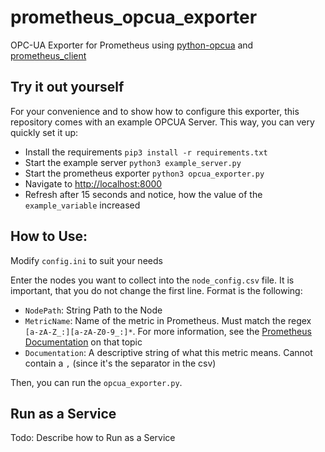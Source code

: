 # prometheus_opcua_exporter
OPC-UA Exporter for Prometheus using 
[python-opcua](https://github.com/FreeOpcUa/python-opcua) 
and [prometheus_client](https://github.com/prometheus/client_python)


## Try it out yourself

For your convenience and to show how to configure this exporter, this repository comes with an example OPCUA Server.
This way, you can very quickly set it up:

- Install the requirements
  `pip3 install -r requirements.txt`
- Start the example server
  `python3 example_server.py`
- Start the prometheus exporter
  `python3 opcua_exporter.py`
- Navigate to [http://localhost:8000](http://localhost:8000)
- Refresh after 15 seconds and notice, how the value of the `example_variable` increased

## How to Use:

Modify `config.ini` to suit your needs

Enter the nodes you want to collect into the `node_config.csv` file. 
It is important, that you do not change the first line.
Format is the following:

  - `NodePath`: String Path to the Node
  - `MetricName`: Name of the metric in Prometheus. Must match the regex `[a-zA-Z_:][a-zA-Z0-9_:]*`. 
    For more information, see the [Prometheus Documentation](https://prometheus.io/docs/practices/naming/) on that topic
  - `Documentation`: A descriptive string of what this metric means. Cannot contain a `,` (since it's the 
    separator in the csv)

Then, you can run the `opcua_exporter.py`. 


## Run as a Service

Todo: Describe how to Run as a Service


